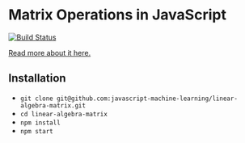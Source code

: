 # Matrix Operations in JavaScript

[![Build Status](https://travis-ci.org/javascript-machine-learning/linear-algebra-matrix.svg?branch=master)](https://travis-ci.org/javascript-machine-learning/linear-algebra-matrix)

[Read more about it here.](https://www.robinwieruch.de/linear-algebra-matrix-javascript/)

## Installation

* `git clone git@github.com:javascript-machine-learning/linear-algebra-matrix.git`
* `cd linear-algebra-matrix`
* `npm install`
* `npm start`

